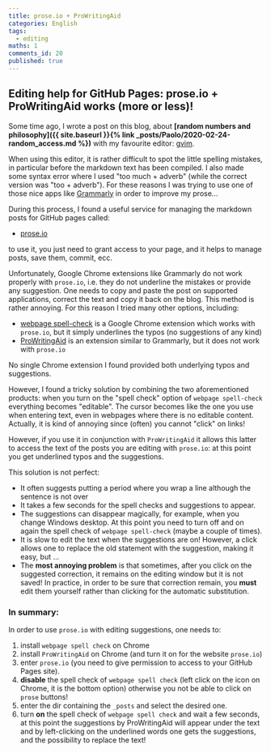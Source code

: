 ```yaml
---
title: prose.io + ProWritingAid
categories: English
tags:
  - editing
maths: 1
comments_id: 20
published: true
---
```

## Editing help for GitHub Pages: prose.io + ProWritingAid works (more or less)!

Some time ago, I wrote a post on this blog, about **[random numbers and  philosophy]({{ site.baseurl }}{% link _posts/Paolo/2020-02-24-random_access.md %})** with my favourite editor: [gvim](www.vim.org). 

When using this editor, it is rather difficult to spot the little spelling mistakes, in particular before the markdown text has been compiled.
I also made some syntax error where I used "too much + adverb" (while the correct version was "too + adverb"). For these reasons I was trying to use one of those nice apps like [Grammarly](www.grammarly.com) in order to improve my prose... 

During this process, I found a useful service for managing the markdown posts for GitHub pages called:

- [prose.io](prose.io)

to use it, you just need to grant access to your page, and it helps to manage posts, save them, commit, ecc.

Unfortunately, Google Chrome extensions like Grammarly do not work properly with `prose.io`, i.e. they do not underline the mistakes or provide any suggestion. One needs to copy and paste the post on supported applications, correct the text and copy it back on the blog. This method is rather annoying.
For this reason I tried many other options, including:

- [webpage spell-check](https://chrome.google.com/webstore/detail/webpage-spell-check/mgdhaoimpabdhmacaclbbjddhngchjik) is a Google Chrome extension which works with `prose.io`, but it simply underlines the typos (no suggestions of any kind)
- [ProWritingAid](https://prowritingaid.com/en/App/ChromeExtension) is an extension similar to Grammarly, but it does not work with `prose.io`

No single Chrome extension I found provided both underlying typos and suggestions.

However, I found a tricky solution by combining the two aforementioned products:
when you turn on the "spell check" option of `webpage spell-check` everything becomes "editable".
The cursor becomes like the one you use when entering text, even in webpages where there is no editable content. Actually, it is kind of annoying since (often) you cannot "click" on links! 

However, if you use it in conjunction with `ProWritingAid` it allows this latter to access the text of the posts you are editing with `prose.io`: at this point you get underlined typos and the suggestions. 

This solution is not perfect:

- It often suggests putting a period where you wrap a line although the sentence is not over
- It takes a few seconds for the spell checks and suggestions to appear.
- The suggestions can disappear magically, for example, when you change Windows desktop. At this point you need to turn off and on again the spell check of `webpage spell-check` (maybe a couple of times).
- It is slow to edit the text when the suggestions are on! However, a click allows one to replace the old statement with the suggestion, making it easy, but ... 
- The **most annoying problem** is that sometimes, after you click on the suggested correction, it remains on the editing window but it is not saved! In practice, in order to be sure that correction remain, you **must** edit them yourself rather than clicking for the automatic substitution.

### In summary: 

In order to use `prose.io` with editing suggestions, one needs to:
1. install `webpage spell check` on Chrome
2. install `ProWritingAid` on Chrome (and turn it on for the website `prose.io`)
3. enter `prose.io` (you need to give permission to access to your GitHub Pages site).
4. **disable** the spell check of `webpage spell check` (left click on the icon on Chrome, it is the bottom option) otherwise you not be able to click on `prose` buttons!
5. enter the dir containing the `_posts` and select the desired one.
6. turn **on** the spell check of `webpage spell check` and wait a few seconds, at this point the suggestions by ProWritingAid will appear under the text and by left-clicking on the underlined words one gets the suggestions, and the possibility to replace the text!
